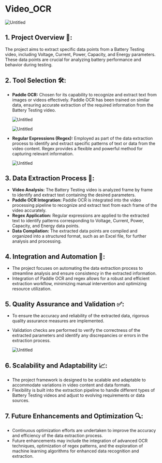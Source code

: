 # Video_OCR
![Untitled](https://prod-files-secure.s3.us-west-2.amazonaws.com/4969973a-a026-44ed-9a72-181fa25b21f4/a1f095d2-d577-41cb-90ca-66f832f977ac/Untitled.png)

## **1. Project Overview 📝:**

The project aims to extract specific data points from a Battery Testing video, including Voltage, Current, Power, Capacity, and Energy parameters. These data points are crucial for analyzing battery performance and behavior during testing.

## **2. Tool Selection 🛠️:**

- **Paddle OCR:** Chosen for its capability to recognize and extract text from images or videos effectively. Paddle OCR has been trained on similar data, ensuring accurate extraction of the required information from the Battery Testing video.
    
    ![Untitled](https://github.com/PaddlePaddle/PaddleOCR/raw/release/2.7/doc/imgs_results/ch_ppocr_mobile_v2.0/test_add_91.jpg)
    
    ![Untitled](https://github.com/PaddlePaddle/PaddleOCR/raw/release/2.7/doc/imgs_results/ch_ppocr_mobile_v2.0/00006737.jpg)
    
- **Regular Expressions (Regex):** Employed as part of the data extraction process to identify and extract specific patterns of text or data from the video content. Regex provides a flexible and powerful method for capturing relevant information.
    
    ![Untitled](https://res.cloudinary.com/practicaldev/image/fetch/s--_iE0KvdT--/c_imagga_scale,f_auto,fl_progressive,h_900,q_auto,w_1600/https://dev-to-uploads.s3.amazonaws.com/i/zpek00ubevoxvn458b01.png)
    

## **3. Data Extraction Process 🔄:**

- **Video Analysis:** The Battery Testing video is analyzed frame by frame to identify and extract text containing the desired parameters.
- **Paddle OCR Integration:** Paddle OCR is integrated into the video processing pipeline to recognize and extract text from each frame of the video accurately.
- **Regex Application:** Regular expressions are applied to the extracted text to identify patterns corresponding to Voltage, Current, Power, Capacity, and Energy data points.
- **Data Compilation:** The extracted data points are compiled and organized into a structured format, such as an Excel file, for further analysis and processing.

## **4. Integration and Automation 🤖:**

- The project focuses on automating the data extraction process to streamline analysis and ensure consistency in the extracted information.
- Integration of Paddle OCR and regex allows for a robust and efficient extraction workflow, minimizing manual intervention and optimizing resource utilization.

## **5. Quality Assurance and Validation ✅:**

- To ensure the accuracy and reliability of the extracted data, rigorous quality assurance measures are implemented.
- Validation checks are performed to verify the correctness of the extracted parameters and identify any discrepancies or errors in the extraction process.
    
    ![Untitled](https://i.postimg.cc/Xqj0mvZT/Untitled.png)
    

## **6. Scalability and Adaptability 📈:**

- The project framework is designed to be scalable and adaptable to accommodate variations in video content and data formats.
- Flexibility is built into the extraction pipeline to handle different types of Battery Testing videos and adjust to evolving requirements or data sources.

## **7. Future Enhancements and Optimization 🔍:**

- Continuous optimization efforts are undertaken to improve the accuracy and efficiency of the data extraction process.
- Future enhancements may include the integration of advanced OCR techniques, optimization of regex patterns, and the exploration of machine learning algorithms for enhanced data recognition and extraction.
